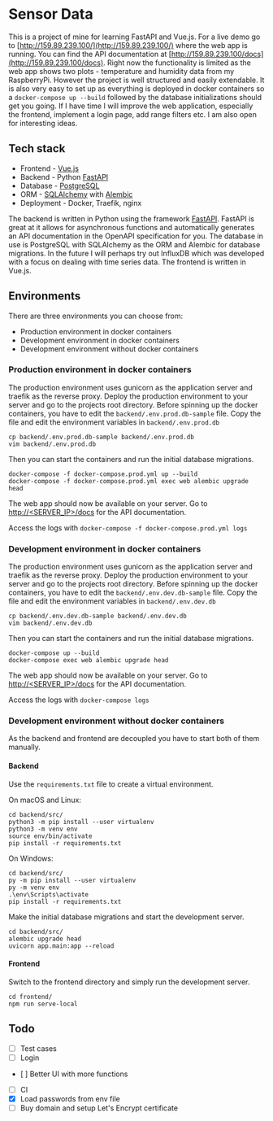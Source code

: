 # Sensor Data
This is a project of mine for learning FastAPI and Vue.js. For a live demo go to [http://159.89.239.100/](http://159.89.239.100/) where the web app is running. You can find the API documentation at [http://159.89.239.100/docs](http://159.89.239.100/docs). Right now the functionality is limited as the web app shows two plots - temperature and humidity data from my RaspberryPi. However the project is well structured and easily extendable. It is also very easy to set up as everything is deployed in docker containers so a `docker-compose up --build` followed by the database initializations should get you going. If I have time I will improve the web application, especially the frontend, implement a login page, add range filters etc. I am also open for interesting ideas.

## Tech stack
* Frontend - [Vue.js](https://vuejs.org/)
* Backend - Python [FastAPI](https://fastapi.tiangolo.com/)
* Database - [PostgreSQL](https://www.postgresql.org/)
* ORM - [SQLAlchemy](https://www.sqlalchemy.org/) with [Alembic](https://alembic.sqlalchemy.org/en/latest/)
* Deployment - Docker, Traefik, nginx

The backend is written in Python using the framework [FastAPI](https://github.com/tiangolo/fastapi). FastAPI is great at it allows for asynchronous functions and automatically generates an API documentation in the OpenAPI specification for you. The database in use is PostgreSQL with SQLAlchemy as the ORM and Alembic for database migrations. In the future I will perhaps try out InfluxDB which was developed with a focus on dealing with time series data. The frontend is written in Vue.js.

## Environments
There are three environments you can choose from:
* Production environment in docker containers
* Development environment in docker containers
* Development environment without docker containers


### Production environment in docker containers
The production environment uses gunicorn as the application server and traefik as the reverse proxy. Deploy the production environment to your server and go to the projects root directory. Before spinning up the docker containers, you have to edit the `backend/.env.prod.db-sample` file. Copy the file and edit the environment variables in `backend/.env.prod.db`
```
cp backend/.env.prod.db-sample backend/.env.prod.db
vim backend/.env.prod.db
```

Then you can start the containers and run the initial database migrations. 
```
docker-compose -f docker-compose.prod.yml up --build
docker-compose -f docker-compose.prod.yml exec web alembic upgrade head
```

The web app should now be available on your server. Go to [http://<SERVER_IP>/docs](http://<SERVER_IP>/docs) for the API documentation.

Access the logs with `docker-compose -f docker-compose.prod.yml logs`

### Development environment in docker containers
The production environment uses gunicorn as the application server and traefik as the reverse proxy. Deploy the production environment to your server and go to the projects root directory. Before spinning up the docker containers, you have to edit the `backend/.env.dev.db-sample` file. Copy the file and edit the environment variables in `backend/.env.dev.db`
```
cp backend/.env.dev.db-sample backend/.env.dev.db
vim backend/.env.dev.db
```

Then you can start the containers and run the initial database migrations. 
```
docker-compose up --build
docker-compose exec web alembic upgrade head
```

The web app should now be available on your server. Go to [http://<SERVER_IP>/docs](http://<SERVER_IP>/docs) for the API documentation.

Access the logs with `docker-compose logs`

### Development environment without docker containers
As the backend and frontend are decoupled you have to start both of them manually.

#### Backend
Use the `requirements.txt` file to create a virtual environment.

On macOS and Linux:
```
cd backend/src/
python3 -m pip install --user virtualenv
python3 -m venv env
source env/bin/activate
pip install -r requirements.txt
```

On Windows:
```
cd backend/src/
py -m pip install --user virtualenv
py -m venv env
.\env\Scripts\activate
pip install -r requirements.txt
```

Make the initial database migrations and start the development server.
```
cd backend/src/
alembic upgrade head
uvicorn app.main:app --reload
```

#### Frontend
Switch to the frontend directory and simply run the development server.
```
cd frontend/
npm run serve-local
```

## Todo
- [ ] Test cases
- [ ] Login
- [ ] Better UI with more functions
- [ ] CI
- [x] Load passwords from env file
- [ ] Buy domain and setup Let's Encrypt certificate